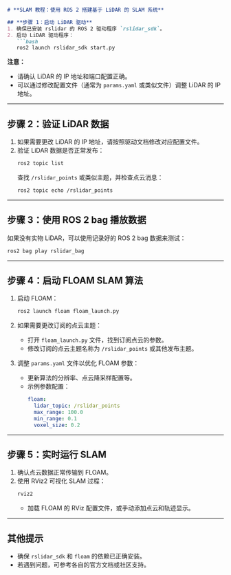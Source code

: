 ```markdown
# **SLAM 教程：使用 ROS 2 搭建基于 LiDAR 的 SLAM 系统**

## **步骤 1：启动 LiDAR 驱动**
1. 确保已安装 rslidar 的 ROS 2 驱动程序 `rslidar_sdk`。
2. 启动 LiDAR 驱动程序：
   ```bash
   ros2 launch rslidar_sdk start.py
   ```
   **注意：**
   - 请确认 LiDAR 的 IP 地址和端口配置正确。
   - 可以通过修改配置文件（通常为 `params.yaml` 或类似文件）调整 LiDAR 的 IP 地址。

---

## **步骤 2：验证 LiDAR 数据**
1. 如果需要更改 LiDAR 的 IP 地址，请按照驱动文档修改对应配置文件。
2. 验证 LiDAR 数据是否正常发布：
   ```bash
   ros2 topic list
   ```
   查找 `/rslidar_points` 或类似主题，并检查点云消息：
   ```bash
   ros2 topic echo /rslidar_points
   ```

---

## **步骤 3：使用 ROS 2 bag 播放数据**
如果没有实物 LiDAR，可以使用记录好的 ROS 2 bag 数据来测试：
```bash
ros2 bag play rslidar_bag
```

---

## **步骤 4：启动 FLOAM SLAM 算法**
1. 启动 FLOAM：
   ```bash
   ros2 launch floam floam_launch.py
   ```
2. 如果需要更改订阅的点云主题：
   - 打开 `floam_launch.py` 文件，找到订阅点云的参数。
   - 修改订阅的点云主题名称为 `/rslidar_points` 或其他发布主题。

3. 调整 `params.yaml` 文件以优化 FLOAM 参数：
   - 更新算法的分辨率、点云降采样配置等。
   - 示例参数配置：
     ```yaml
     floam:
       lidar_topic: /rslidar_points
       max_range: 100.0
       min_range: 0.1
       voxel_size: 0.2
     ```

---

## **步骤 5：实时运行 SLAM**
1. 确认点云数据正常传输到 FLOAM。
2. 使用 RViz2 可视化 SLAM 过程：
   ```bash
   rviz2
   ```
   - 加载 FLOAM 的 RViz 配置文件，或手动添加点云和轨迹显示。

---

## **其他提示**
- 确保 `rslidar_sdk` 和 `floam` 的依赖已正确安装。
- 若遇到问题，可参考各自的官方文档或社区支持。

```
